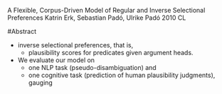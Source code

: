 A Flexible, Corpus-Driven Model of Regular and Inverse Selectional Preferences
Katrin Erk, Sebastian Padó, Ulrike Padó
2010 CL

#Abstract

* inverse selectional preferences, that is, 
  * plausibility scores for predicates given argument heads.
* We evaluate our model on 
  * one NLP task (pseudo-disambiguation) and 
  * one cognitive task (prediction of human plausibility judgments), gauging
